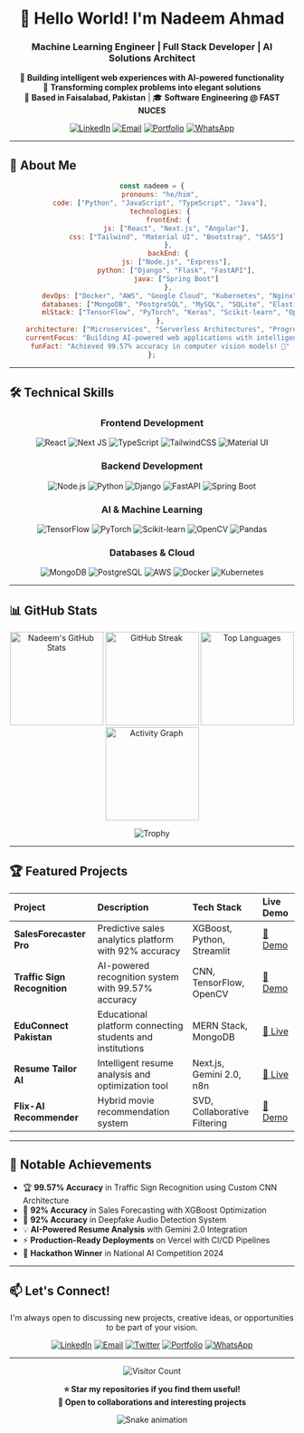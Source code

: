 <div align="center">

# 👋 Hello World! I'm Nadeem Ahmad

### **Machine Learning Engineer | Full Stack Developer | AI Solutions Architect**

🎯 **Building intelligent web experiences with AI-powered functionality**  
🌟 **Transforming complex problems into elegant solutions**  
📍 **Based in Faisalabad, Pakistan** | 🎓 **Software Engineering @ FAST NUCES**

[![LinkedIn](https://img.shields.io/badge/LinkedIn-Connect-0077B5?style=for-the-badge&logo=linkedin&logoColor=white)](https://www.linkedin.com/in/nadeem-ahmad3/)
[![Email](https://img.shields.io/badge/Email-Contact-EA4335?style=for-the-badge&logo=gmail&logoColor=white)](mailto:nadeemahmad2703@gmail.com)
[![Portfolio](https://img.shields.io/badge/Portfolio-Visit-FF5722?style=for-the-badge&logo=google-chrome&logoColor=white)](#)
[![WhatsApp](https://img.shields.io/badge/WhatsApp-Chat-25D366?style=for-the-badge&logo=whatsapp&logoColor=white)](https://wa.me/923117133585)

</div>

---

## 🚀 About Me

<div align="center">

```javascript
const nadeem = {
    pronouns: "he/him",
    code: ["Python", "JavaScript", "TypeScript", "Java"],
    technologies: {
        frontEnd: {
            js: ["React", "Next.js", "Angular"],
            css: ["Tailwind", "Material UI", "Bootstrap", "SASS"]
        },
        backEnd: {
            js: ["Node.js", "Express"],
            python: ["Django", "Flask", "FastAPI"],
            java: ["Spring Boot"]
        },
        devOps: ["Docker", "AWS", "Google Cloud", "Kubernetes", "Nginx"],
        databases: ["MongoDB", "PostgreSQL", "MySQL", "SQLite", "Elasticsearch"],
        mlStack: ["TensorFlow", "PyTorch", "Keras", "Scikit-learn", "OpenCV"]
    },
    architecture: ["Microservices", "Serverless Architectures", "Progressive Web Apps", "Single Page Applications"],
    currentFocus: "Building AI-powered web applications with intelligent automation",
    funFact: "Achieved 99.57% accuracy in computer vision models! 🎯"
};
```

</div>

---

## 🛠️ Technical Skills

<div align="center">

### **Frontend Development**
![React](https://img.shields.io/badge/React-20232A?style=for-the-badge&logo=react&logoColor=61DAFB)
![Next JS](https://img.shields.io/badge/Next-black?style=for-the-badge&logo=next.js&logoColor=white)
![TypeScript](https://img.shields.io/badge/TypeScript-007ACC?style=for-the-badge&logo=typescript&logoColor=white)
![TailwindCSS](https://img.shields.io/badge/Tailwind_CSS-38B2AC?style=for-the-badge&logo=tailwind-css&logoColor=white)
![Material UI](https://img.shields.io/badge/Material--UI-0081CB?style=for-the-badge&logo=material-ui&logoColor=white)

### **Backend Development**
![Node.js](https://img.shields.io/badge/Node.js-339933?style=for-the-badge&logo=node.js&logoColor=white)
![Python](https://img.shields.io/badge/Python-3776AB?style=for-the-badge&logo=python&logoColor=white)
![Django](https://img.shields.io/badge/Django-092E20?style=for-the-badge&logo=django&logoColor=white)
![FastAPI](https://img.shields.io/badge/FastAPI-005571?style=for-the-badge&logo=fastapi)
![Spring Boot](https://img.shields.io/badge/Spring_Boot-F2F4F9?style=for-the-badge&logo=spring-boot)

### **AI & Machine Learning**
![TensorFlow](https://img.shields.io/badge/TensorFlow-FF6F00?style=for-the-badge&logo=tensorflow&logoColor=white)
![PyTorch](https://img.shields.io/badge/PyTorch-EE4C2C?style=for-the-badge&logo=pytorch&logoColor=white)
![Scikit-learn](https://img.shields.io/badge/scikit--learn-F7931E?style=for-the-badge&logo=scikit-learn&logoColor=white)
![OpenCV](https://img.shields.io/badge/OpenCV-27338e?style=for-the-badge&logo=OpenCV&logoColor=white)
![Pandas](https://img.shields.io/badge/Pandas-2C2D72?style=for-the-badge&logo=pandas&logoColor=white)

### **Databases & Cloud**
![MongoDB](https://img.shields.io/badge/MongoDB-47A248?style=for-the-badge&logo=mongodb&logoColor=white)
![PostgreSQL](https://img.shields.io/badge/PostgreSQL-316192?style=for-the-badge&logo=postgresql&logoColor=white)
![AWS](https://img.shields.io/badge/AWS-232F3E?style=for-the-badge&logo=amazon-aws&logoColor=white)
![Docker](https://img.shields.io/badge/Docker-2496ED?style=for-the-badge&logo=docker&logoColor=white)
![Kubernetes](https://img.shields.io/badge/Kubernetes-326CE5?style=for-the-badge&logo=kubernetes&logoColor=white)

</div>

---

## 📊 GitHub Stats

<div align="center">

<img src="https://github-readme-stats.vercel.app/api?username=nadeemahmad3&show_icons=true&theme=radical&hide_border=true&count_private=true&include_all_commits=true" alt="Nadeem's GitHub Stats" height="165"/>
<img src="https://github-readme-streak-stats.herokuapp.com/?user=nadeemahmad3&theme=radical&hide_border=true" alt="GitHub Streak" height="165"/>

<img src="https://github-readme-stats.vercel.app/api/top-langs/?username=nadeemahmad3&layout=compact&theme=radical&hide_border=true&langs_count=8" alt="Top Languages" height="165"/>
<img src="https://github-readme-activity-graph.vercel.app/graph?username=nadeemahmad3&theme=redical&hide_border=true&area=true" alt="Activity Graph" height="165"/>

![Trophy](https://github-profile-trophy.vercel.app/?username=nadeemahmad3&theme=radical&no-frame=true&margin-w=10&margin-h=10&column=6)

</div>

---

## 🏆 Featured Projects

<div align="center">

| Project | Description | Tech Stack | Live Demo |
| :--- | :--- | :--- | :--- |
| **SalesForecaster Pro** | Predictive sales analytics platform with 92% accuracy | XGBoost, Python, Streamlit | [🔗 Demo](link) |
| **Traffic Sign Recognition** | AI-powered recognition system with 99.57% accuracy | CNN, TensorFlow, OpenCV | [🔗 Demo](link) |
| **EduConnect Pakistan** | Educational platform connecting students and institutions | MERN Stack, MongoDB | [🔗 Live](link) |
| **Resume Tailor AI** | Intelligent resume analysis and optimization tool | Next.js, Gemini 2.0, n8n | [🔗 Live](link) |
| **Flix-AI Recommender** | Hybrid movie recommendation system | SVD, Collaborative Filtering | [🔗 Demo](link) |

</div>

---

## 🌟 Notable Achievements

- 🏆 **99.57% Accuracy** in Traffic Sign Recognition using Custom CNN Architecture
- 🚀 **92% Accuracy** in Sales Forecasting with XGBoost Optimization
- 🤖 **92% Accuracy** in Deepfake Audio Detection System
- 💡 **AI-Powered Resume Analysis** with Gemini 2.0 Integration
- ⚡ **Production-Ready Deployments** on Vercel with CI/CD Pipelines
- 🏅 **Hackathon Winner** in National AI Competition 2024

---

## 📫 Let's Connect!

<div align="center">

I'm always open to discussing new projects, creative ideas, or opportunities to be part of your vision.

[![LinkedIn](https://img.shields.io/badge/LinkedIn-0077B5?style=for-the-badge&logo=linkedin&logoColor=white)](https://www.linkedin.com/in/nadeem-ahmad3/)
[![Email](https://img.shields.io/badge/Gmail-D14836?style=for-the-badge&logo=gmail&logoColor=white)](mailto:nadeemahmad2703@gmail.com)
[![Twitter](https://img.shields.io/badge/Twitter-1DA1F2?style=for-the-badge&logo=twitter&logoColor=white)](https://twitter.com/)
[![Portfolio](https://img.shields.io/badge/Portfolio-FF5722?style=for-the-badge&logo=google-chrome&logoColor=white)](#)
[![WhatsApp](https://img.shields.io/badge/WhatsApp-25D366?style=for-the-badge&logo=whatsapp&logoColor=white)](https://wa.me/923117133585)

</div>

---

<div align="center">

![Visitor Count](https://komarev.com/ghpvc/?username=nadeemahmad3&color=blueviolet&style=for-the-badge&label=Profile+Views)

**⭐ Star my repositories if you find them useful!**  
**🤝 Open to collaborations and interesting projects**

![Snake animation](https://github.com/nadeemahmad3/nadeemahmad3/blob/output/github-contribution-grid-snake.svg)

</div>
